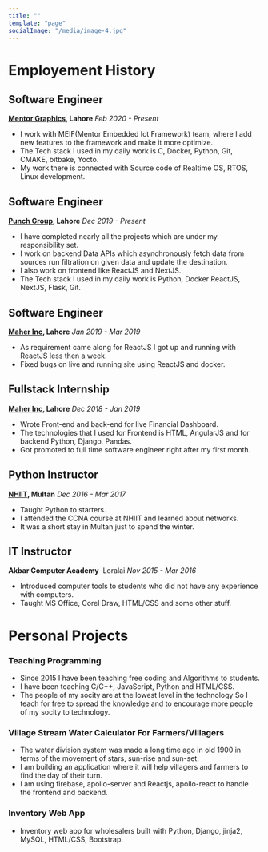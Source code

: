 ```yaml
---
title: ""
template: "page"
socialImage: "/media/image-4.jpg"
---
```


# Employement History

## Software Engineer
**[Mentor Graphics](https://www.mentor.com/), Lahore**  *Feb 2020 - Present*
- I work with MEIF(Mentor Embedded Iot Framework) team, where I add new features to the framework and make it more optimize.
- The Tech stack I used in my daily work is C, Docker, Python, Git, CMAKE, bitbake, Yocto.
- My work there is connected with Source code of Realtime OS, RTOS, Linux development.

## Software Engineer
**[Punch Group](https://www.punch.cool/), Lahore**  *Dec 2019 - Present*
- I have completed nearly all the projects which are under my responsibility set.
- I work on backend Data APIs which asynchronously fetch data from sources run filtration on given data and update the destination.
- I also work on frontend like ReactJS and NextJS.
- The Tech stack I used in my daily work is Python, Docker ReactJS, NextJS, Flask, Git.

## Software Engineer 
**[Maher Inc](https://www.linkedin.com/company/maher-inc/about/), Lahore**  *Jan 2019 - Mar 2019*
- As requirement came along for ReactJS I got up and running with ReactJS less then a week​.
- Fixed bugs on live and running site using ReactJS and docker.

## Fullstack Internship
**[Maher Inc](https://www.linkedin.com/company/maher-inc/about/), Lahore**  *Dec 2018 - Jan 2019*
- Wrote Front-end and back-end for live Financial Dashboard.
- The technologies that I used for Frontend is HTML, AngularJS and for backend Python, Django, Pandas.
- Got promoted to full time software engineer right after my first month.

## Python Instructor
**[NHIIT](https://networkhome.com.pk/), Multan**  *Dec 2016 - Mar 2017*
- Taught Python to starters.
- I attended the CCNA course at NHIIT and learned about networks.
- It was a short stay in Multan just to spend the winter.

## IT Instructor
**Akbar Computer Academy** ​ Loralai  *Nov 2015 - Mar 2016*
- Introduced computer tools to students who did not have any experience with computers.
- Taught MS Office, Corel Draw, HTML/CSS and some other stuff.

# Personal Projects

### Teaching Programming

- Since 2015 I have been teaching free coding and Algorithms to students.
- I have been teaching C/C++, JavaScript, Python and HTML/CSS.
- The people of my socity are at the lowest level in the technology So I teach for free to spread the knowledge and to encourage more people of my socity to technology.

### Village Stream Water Calculator For Farmers/Villagers
- The water division system was made a long time ago in old 1900 in terms of the movement of stars, sun-rise and sun-set.
- I am building an application where it will help villagers and farmers to find the day of their turn.
- I am using firebase, apollo-server and Reactjs, apollo-react to handle the frontend and backend.

### Inventory Web App
- Inventory web app for wholesalers built with Python, Django, jinja2, MySQL, HTML/CSS, Bootstrap.